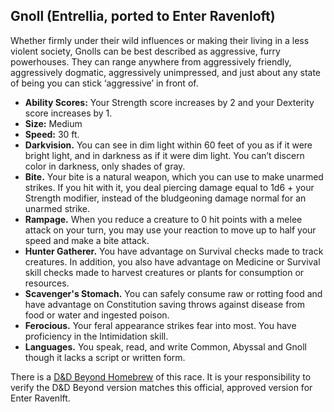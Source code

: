 ## Gnoll (Entrellia, ported to Enter Ravenloft)
Whether firmly under their wild influences or making their living in a less violent society, Gnolls can be best described as aggressive, furry powerhouses. They can range anywhere from aggressively friendly, aggressively dogmatic, aggressively unimpressed, and just about any state of being you can stick ‘aggressive’ in front of.

* **Ability Scores:** Your Strength score increases by 2 and your Dexterity score increases by 1.
* **Size:** Medium
* **Speed:** 30 ft.
* **Darkvision.** You can see in dim light within 60 feet of you as if it were bright light, and in darkness as if it were dim light. You can’t discern color in darkness, only shades of gray.
* **Bite.** Your bite is a natural weapon, which you can use to make unarmed strikes. If you hit with it, you deal piercing damage equal to 1d6 + your Strength modifier, instead of the bludgeoning damage normal for an unarmed strike.
* **Rampage.** When you reduce a creature to 0 hit points with a melee attack on your turn, you may use your reaction to move up to half your speed and make a bite attack.
* **Hunter Gatherer.** You have advantage on Survival checks made to track creatures. In addition, you also have advantage on Medicine or Survival skill checks made to harvest creatures or plants for consumption or resources.
* **Scavenger's Stomach.** You can safely consume raw or rotting food and have advantage on Constitution saving throws against disease from food or water and ingested poison.
* **Ferocious.** Your feral appearance strikes fear into most. You have proficiency in the Intimidation skill.
* **Languages.** You speak, read, and write Common, Abyssal and Gnoll though it lacks a script or written form.


There is a [D&D Beyond Homebrew](<https://www.dndbeyond.com/races/707948-gnoll-entrellia>) of this race. It is your responsibility to verify the D&D Beyond version matches this official, approved version for Enter Ravenlft.
